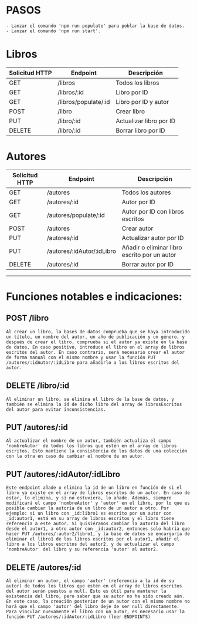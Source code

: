# PASOS
    - Lanzar el comando 'npm run populate' para poblar la base de datos.
    - Lanzar el comando 'npm run start'.

# Libros
| Solicitud HTTP | Endpoint         | Descripción                 |
| -------------- | ---------------- | --------------------------- |
| GET            | /libros          | Todos los libros           |
| GET            | /libros/:id       | Libro por ID               |
| GET            | /libros/populate/:id | Libro por ID y autor    |
| POST           | /libro           | Crear libro                |
| PUT            | /libro/:id       | Actualizar libro por ID    |
| DELETE         | /libro/:id       | Borrar libro por ID        |

# Autores
| Solicitud HTTP | Endpoint         | Descripción                 |
| -------------- | ---------------- | --------------------------- |
| GET            | /autores          | Todos los autores           |
| GET            | /autores/:id       | Autor por ID               |
| GET            | /autores/populate/:id | Autor por ID con libros escritos |
| POST           | /autores           | Crear autor                |
| PUT            | /autores/:id       | Actualizar autor por ID    |
| PUT            | /autores/:idAutor/:idLibro       | Añadir o eliminar libro escrito por un autor    |
| DELETE         | /autores/:id       | Borrar autor por ID        |

--- 
# Funciones notables e indicaciones:

## POST /libro

    Al crear un libro, la bases de datos comprueba que se haya introducido un título, un nombre del autor, un año de publicación y un género, y después de crear el libro, comprueba si el autor ya existe en la base de datos. En caso positivo, introduce el libro en el array de libros escritos del autor. En caso contrario, será necesario crear el autor de forma manual con el mismo nombre y usar la función PUT /autores/:idAutor/:idLibro para añadirlo a los libros escritos del autor. 

## DELETE /libro/:id

    Al eliminar un libro, se elimina el libro de la base de datos, y también se elimina la id de dicho libro del array de librosEscritos del autor para evitar inconsistencias.

## PUT /autores/:id

    Al actualizar el nombre de un autor, también actualiza el campo 'nombreAutor' de todos los libros que estén en el array de libros escritos. Esto mantiene la consistencia de los datos de una colección con la otra en caso de cambiar el nombre de un autor.

## PUT /autores/:idAutor/:idLibro

    Este endpoint añade o elimina la id de un libro en función de si el libro ya existe en el array de libros escritos de un autor. En caso de estar, lo elimina, y si no estuviera, lo añade. Además, siempre modificará el campo 'nombreAutor' y 'autor' en el libro, por lo que es posible cambiar la autoría de un libro de un autor a otro. Por ejemplo: si un libro con _id:libro1 es escrito por un autor con _id:autor1, está en su array de libros escritos y el libro tiene referencia a este autor. Si quisiéramos cambiar la autoría del libro desde el autor1, a otro autor con _id:autor2, entonces solo habría que hacer PUT /autores/:autor2/libro1, y la base de datos se encargaría de eliminar el libro1 de los libros escritos por el autor1, añadir el libro a los libros escritos del autor2, y de actualizar el campo 'nombreAutor' del libro y su referencia 'autor' al autor2.

## DELETE /autores/:id

    Al eliminar un autor, el campo 'autor' (referencia a la id de su autor) de todos los libros que estén en el array de libros escritos del autor serán puestos a null. Esto es útil para mantener la existencia del libro, pero saber que su autor no ha sido creado aún. En este caso, la creación posterior de un autor con el mismo nombre no hará que el campo 'autor' del libro deje de ser null directamente. Para vincular nuevamente el libro con un autor, es necesario usar la función PUT /autores/:idAutor/:idLibro (leer ENDPOINTS)
